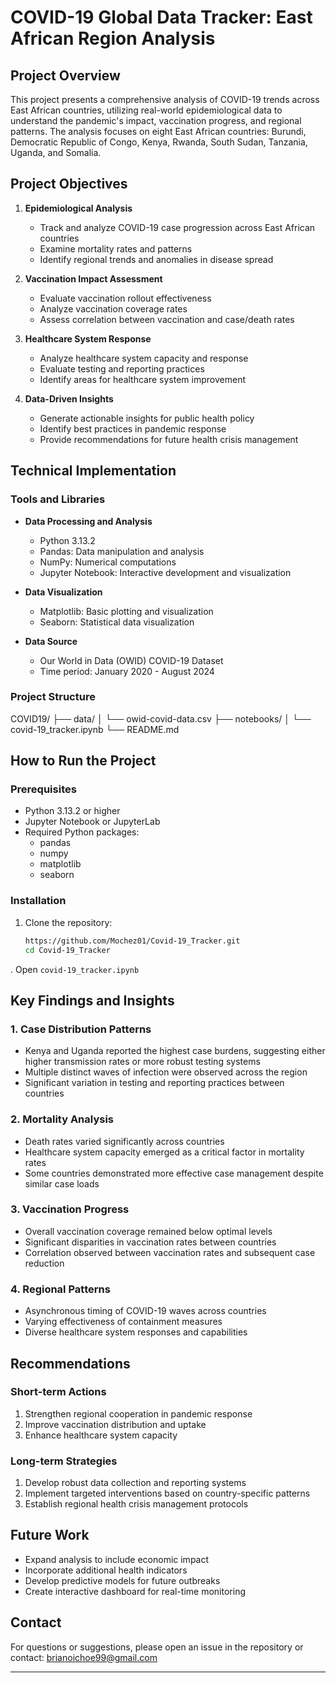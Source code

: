 # COVID-19 Global Data Tracker: East African Region Analysis

## Project Overview

This project presents a comprehensive analysis of COVID-19 trends across East African countries, utilizing real-world epidemiological data to understand the pandemic's impact, vaccination progress, and regional patterns. The analysis focuses on eight East African countries: Burundi, Democratic Republic of Congo, Kenya, Rwanda, South Sudan, Tanzania, Uganda, and Somalia.

## Project Objectives

1. **Epidemiological Analysis**

   - Track and analyze COVID-19 case progression across East African countries
   - Examine mortality rates and patterns
   - Identify regional trends and anomalies in disease spread

2. **Vaccination Impact Assessment**

   - Evaluate vaccination rollout effectiveness
   - Analyze vaccination coverage rates
   - Assess correlation between vaccination and case/death rates

3. **Healthcare System Response**

   - Analyze healthcare system capacity and response
   - Evaluate testing and reporting practices
   - Identify areas for healthcare system improvement

4. **Data-Driven Insights**
   - Generate actionable insights for public health policy
   - Identify best practices in pandemic response
   - Provide recommendations for future health crisis management

## Technical Implementation

### Tools and Libraries

- **Data Processing and Analysis**

  - Python 3.13.2
  - Pandas: Data manipulation and analysis
  - NumPy: Numerical computations
  - Jupyter Notebook: Interactive development and visualization

- **Data Visualization**

  - Matplotlib: Basic plotting and visualization
  - Seaborn: Statistical data visualization

- **Data Source**
  - Our World in Data (OWID) COVID-19 Dataset
  - Time period: January 2020 - August 2024

### Project Structure

COVID19/
├── data/
│ └── owid-covid-data.csv
├── notebooks/
│ └── covid-19_tracker.ipynb
└── README.md

## How to Run the Project

### Prerequisites

- Python 3.13.2 or higher
- Jupyter Notebook or JupyterLab
- Required Python packages:
  - pandas
  - numpy
  - matplotlib
  - seaborn

### Installation

1. Clone the repository:

   ```bash
   https://github.com/Mochez01/Covid-19_Tracker.git
   cd Covid-19_Tracker
   ```



. Open `covid-19_tracker.ipynb`

## Key Findings and Insights

### 1. Case Distribution Patterns

- Kenya and Uganda reported the highest case burdens, suggesting either higher transmission rates or more robust testing systems
- Multiple distinct waves of infection were observed across the region
- Significant variation in testing and reporting practices between countries

### 2. Mortality Analysis

- Death rates varied significantly across countries
- Healthcare system capacity emerged as a critical factor in mortality rates
- Some countries demonstrated more effective case management despite similar case loads

### 3. Vaccination Progress

- Overall vaccination coverage remained below optimal levels
- Significant disparities in vaccination rates between countries
- Correlation observed between vaccination rates and subsequent case reduction

### 4. Regional Patterns

- Asynchronous timing of COVID-19 waves across countries
- Varying effectiveness of containment measures
- Diverse healthcare system responses and capabilities

## Recommendations

### Short-term Actions

1. Strengthen regional cooperation in pandemic response
2. Improve vaccination distribution and uptake
3. Enhance healthcare system capacity

### Long-term Strategies

1. Develop robust data collection and reporting systems
2. Implement targeted interventions based on country-specific patterns
3. Establish regional health crisis management protocols

## Future Work

- Expand analysis to include economic impact
- Incorporate additional health indicators
- Develop predictive models for future outbreaks
- Create interactive dashboard for real-time monitoring

## Contact

For questions or suggestions, please open an issue in the repository or contact: brianoichoe99@gmail.com

---

